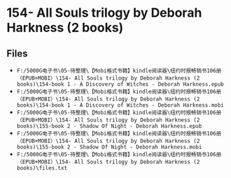 # 154- All Souls trilogy by Deborah Harkness (2 books)

## Files

- `F:/5000G电子书\05-待整理\【Mobi格式书籍】kindle阅读器\纽约时报畅销书106册（EPUB+MOBI）\154- All Souls trilogy by Deborah Harkness (2 books)\154-book 1 - A Discovery of Witches - Deborah Harkness.epub`
- `F:/5000G电子书\05-待整理\【Mobi格式书籍】kindle阅读器\纽约时报畅销书106册（EPUB+MOBI）\154- All Souls trilogy by Deborah Harkness (2 books)\154-book 1 - A Discovery of Witches - Deborah Harkness.mobi`
- `F:/5000G电子书\05-待整理\【Mobi格式书籍】kindle阅读器\纽约时报畅销书106册（EPUB+MOBI）\154- All Souls trilogy by Deborah Harkness (2 books)\155-book 2 - Shadow Of Night - Deborah Harkness.epub`
- `F:/5000G电子书\05-待整理\【Mobi格式书籍】kindle阅读器\纽约时报畅销书106册（EPUB+MOBI）\154- All Souls trilogy by Deborah Harkness (2 books)\155-book 2 - Shadow Of Night - Deborah Harkness.mobi`
- `F:/5000G电子书\05-待整理\【Mobi格式书籍】kindle阅读器\纽约时报畅销书106册（EPUB+MOBI）\154- All Souls trilogy by Deborah Harkness (2 books)\files.txt`
